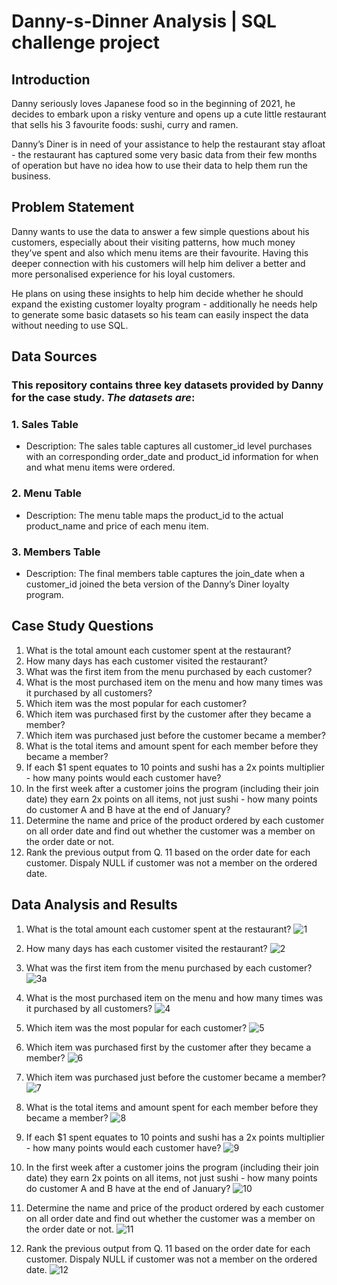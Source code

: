 #  Danny-s-Dinner Analysis | SQL challenge project
## Introduction
Danny seriously loves Japanese food so in the beginning of 2021, he decides to embark upon a risky venture and opens up a cute little restaurant that sells his 3 favourite foods: sushi, curry and ramen.

Danny’s Diner is in need of your assistance to help the restaurant stay afloat - the restaurant has captured some very basic data from their few months of operation but have no idea how to use their data to help them run the business.
## Problem Statement
Danny wants to use the data to answer a few simple questions about his customers, especially about their visiting patterns, how much money they’ve spent and also which menu items are their favourite. Having this deeper connection with his customers will help him deliver a better and more personalised experience for his loyal customers.

He plans on using these insights to help him decide whether he should expand the existing customer loyalty program - additionally he needs help to generate some basic datasets so his team can easily inspect the data without needing to use SQL.
## Data Sources
### This repository contains three key datasets provided by Danny for the case study. _The datasets are_:
### 1. Sales Table
  * Description: The sales table captures all customer_id level purchases with an corresponding order_date and product_id information for when and what menu items were ordered.
### 2. Menu Table
  * Description: The menu table maps the product_id to the actual product_name and price of each menu item.
### 3. Members Table
  * Description: The final members table captures the join_date when a customer_id joined the beta version of the Danny’s Diner loyalty program.
## Case Study Questions
1.  What is the total amount each customer spent at the restaurant?
2.  How many days has each customer visited the restaurant?
3.  What was the first item from the menu purchased by each customer?
4.  What is the most purchased item on the menu and how many times was it purchased by all customers?
5.  Which item was the most popular for each customer?
6.  Which item was purchased first by the customer after they became a member?
7.  Which item was purchased just before the customer became a member?
8.  What is the total items and amount spent for each member before they became a member?
9.  If each $1 spent equates to 10 points and sushi has a 2x points multiplier - how many points would each customer have?
10. In the first week after a customer joins the program (including their join date) they earn 2x points on all items, not just sushi - how many points do customer A and B have at the end of January?
11. Determine the name and price of the product ordered by each customer on all order date and find out whether the customer was a member on the order date or not.
12. Rank the previous output from Q. 11 based on the order date for each customer. Dispaly NULL if customer was not a member on the ordered date.

## Data Analysis and Results
1.  What is the total amount each customer spent at the restaurant?
  ![1](https://github.com/user-attachments/assets/859af596-32d8-4efe-98bb-012d57d26b26)

3.  How many days has each customer visited the restaurant?
  ![2](https://github.com/user-attachments/assets/6fc51192-5b5c-4ba1-84aa-e67ca410b298)

4.  What was the first item from the menu purchased by each customer?
   ![3a](https://github.com/user-attachments/assets/1de3532c-6348-49d7-981c-0678a6bde373)

5.  What is the most purchased item on the menu and how many times was it purchased by all customers?
   ![4](https://github.com/user-attachments/assets/18771932-f59a-4a5e-8c8c-670dc96d4051)

6.  Which item was the most popular for each customer?
   ![5](https://github.com/user-attachments/assets/c3899d39-7212-4eb5-9701-f188582a76dc)

7.  Which item was purchased first by the customer after they became a member?
   ![6](https://github.com/user-attachments/assets/3b038be4-af4d-4985-b47a-91b7016c5e7d)

8.  Which item was purchased just before the customer became a member?
   ![7](https://github.com/user-attachments/assets/eee73600-a7f1-44fa-a346-353c2e04e165)

9.  What is the total items and amount spent for each member before they became a member?
   ![8](https://github.com/user-attachments/assets/48a7f33a-384a-4b5a-8d49-cd9b34a0b5b6)

10.  If each $1 spent equates to 10 points and sushi has a 2x points multiplier - how many points would each customer have?
![9](https://github.com/user-attachments/assets/da89ff3b-f389-419b-b681-4bd8644cd82d)

11. In the first week after a customer joins the program (including their join date) they earn 2x points on all items, not just sushi - how many points do customer A and B have at the end of January?
  ![10](https://github.com/user-attachments/assets/8e7ca941-faf8-419a-bbcd-289c215636aa)

12. Determine the name and price of the product ordered by each customer on all order date and find out whether the customer was a member on the order date or not.
![11](https://github.com/user-attachments/assets/546f016f-a61a-49bc-abf6-f8eae16340ed)

13. Rank the previous output from Q. 11 based on the order date for each customer. Dispaly NULL if customer was not a member on the ordered date.
![12](https://github.com/user-attachments/assets/828e314c-8843-4717-a381-0bd12c0e3935)
